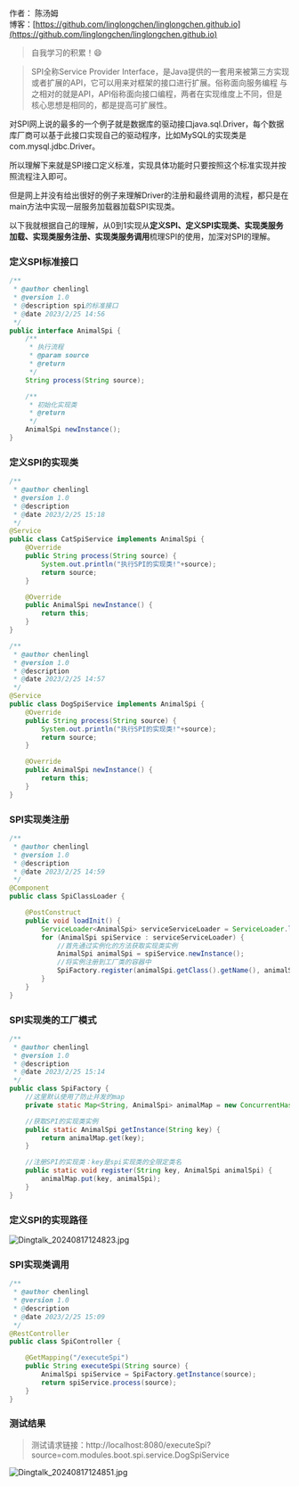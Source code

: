 作者： 陈汤姆
<br/>博客：[https://github.com/linglongchen/linglongchen.github.io](https://github.com/linglongchen/linglongchen.github.io)

>自我学习的积累！😄





> SPI全称Service Provider Interface，是Java提供的一套用来被第三方实现或者扩展的API，它可以用来对框架的接口进行扩展。俗称面向服务编程
> 与之相对的就是API，API俗称面向接口编程，两者在实现维度上不同，但是核心思想是相同的，都是提高可扩展性。


对SPI网上说的最多的一个例子就是数据库的驱动接口java.sql.Driver，每个数据库厂商可以基于此接口实现自己的驱动程序，比如MySQL的实现类是com.mysql.jdbc.Driver。

所以理解下来就是SPI接口定义标准，实现具体功能时只要按照这个标准实现并按照流程注入即可。

但是网上并没有给出很好的例子来理解Driver的注册和最终调用的流程，都只是在main方法中实现一层服务加载器加载SPI实现类。

以下我就根据自己的理解，从0到1实现从**定义SPI、定义SPI实现类、实现类服务加载、实现类服务注册、实现类服务调用**梳理SPI的使用，加深对SPI的理解。


### 定义SPI标准接口
```Java
/**
 * @author chenlingl
 * @version 1.0
 * @description spi的标准接口
 * @date 2023/2/25 14:56
 */
public interface AnimalSpi {
    /**
     * 执行流程
     * @param source
     * @return
     */
    String process(String source);

    /**
     * 初始化实现类
     * @return
     */
    AnimalSpi newInstance();
}
```

### 定义SPI的实现类
```Java
/**
 * @author chenlingl
 * @version 1.0
 * @description
 * @date 2023/2/25 15:18
 */
@Service
public class CatSpiService implements AnimalSpi {
    @Override
    public String process(String source) {
        System.out.println("执行SPI的实现类!"+source);
        return source;
    }

    @Override
    public AnimalSpi newInstance() {
        return this;
    }
}
```
```Java
/**
 * @author chenlingl
 * @version 1.0
 * @description
 * @date 2023/2/25 14:57
 */
@Service
public class DogSpiService implements AnimalSpi {
    @Override
    public String process(String source) {
        System.out.println("执行SPI的实现类!"+source);
        return source;
    }

    @Override
    public AnimalSpi newInstance() {
        return this;
    }
}
```


### SPI实现类注册
```Java
/**
 * @author chenlingl
 * @version 1.0
 * @description
 * @date 2023/2/25 14:59
 */
@Component
public class SpiClassLoader {

    @PostConstruct
    public void loadInit() {
        ServiceLoader<AnimalSpi> serviceServiceLoader = ServiceLoader.load(AnimalSpi.class);
        for (AnimalSpi spiService : serviceServiceLoader) {
            //首先通过实例化的方法获取实现类实例
            AnimalSpi animalSpi = spiService.newInstance();
            //将实例注册到工厂类的容器中
            SpiFactory.register(animalSpi.getClass().getName(), animalSpi);
        }
    }
}
```


### SPI实现类的工厂模式
```Java
/**
 * @author chenlingl
 * @version 1.0
 * @description
 * @date 2023/2/25 15:14
 */
public class SpiFactory {
    //这里默认使用了防止并发的map
    private static Map<String, AnimalSpi> animalMap = new ConcurrentHashMap<>();

    //获取SPI的实现类实例
    public static AnimalSpi getInstance(String key) {
        return animalMap.get(key);
    }

    //注册SPI的实现类：key是spi实现类的全限定类名
    public static void register(String key, AnimalSpi animalSpi) {
        animalMap.put(key, animalSpi);
    }
}
```


### 定义SPI的实现路径
![Dingtalk_20240817124823.jpg](https://s2.loli.net/2024/08/17/7Y5GAKPuNwhfDZq.jpg)




### SPI实现类调用
```Java
/**
 * @author chenlingl
 * @version 1.0
 * @description
 * @date 2023/2/25 15:09
 */
@RestController
public class SpiController {

    @GetMapping("/executeSpi")
    public String executeSpi(String source) {
        AnimalSpi spiService = SpiFactory.getInstance(source);
        return spiService.process(source);
    }
}
```

### 测试结果
> 测试请求链接：http://localhost:8080/executeSpi?source=com.modules.boot.spi.service.DogSpiService


![Dingtalk_20240817124851.jpg](https://s2.loli.net/2024/08/17/pNKx5YwV9PHXntT.jpg)


